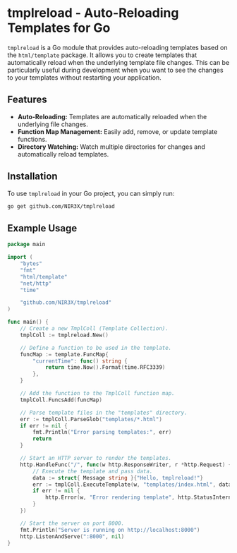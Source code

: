 # tmplreload - Auto-Reloading Templates for Go

`tmplreload` is a Go module that provides auto-reloading templates based on the `html/template` package. It allows you to create templates that automatically reload when the underlying template file changes. This can be particularly useful during development when you want to see the changes to your templates without restarting your application.

## Features

* **Auto-Reloading:** Templates are automatically reloaded when the underlying file changes.
* **Function Map Management:** Easily add, remove, or update template functions.
* **Directory Watching:** Watch multiple directories for changes and automatically reload templates.

## Installation

To use `tmplreload` in your Go project, you can simply run:

```bash
go get github.com/NIR3X/tmplreload
```

## Example Usage

```go
package main

import (
	"bytes"
	"fmt"
	"html/template"
	"net/http"
	"time"

	"github.com/NIR3X/tmplreload"
)

func main() {
	// Create a new TmplColl (Template Collection).
	tmplColl := tmplreload.New()

	// Define a function to be used in the template.
	funcMap := template.FuncMap{
		"currentTime": func() string {
			return time.Now().Format(time.RFC3339)
		},
	}

	// Add the function to the TmplColl function map.
	tmplColl.FuncsAdd(funcMap)

	// Parse template files in the "templates" directory.
	err := tmplColl.ParseGlob("templates/*.html")
	if err != nil {
		fmt.Println("Error parsing templates:", err)
		return
	}

	// Start an HTTP server to render the templates.
	http.HandleFunc("/", func(w http.ResponseWriter, r *http.Request) {
		// Execute the template and pass data.
		data := struct{ Message string }{"Hello, tmplreload!"}
		err := tmplColl.ExecuteTemplate(w, "templates/index.html", data)
		if err != nil {
			http.Error(w, "Error rendering template", http.StatusInternalServerError)
		}
	})

	// Start the server on port 8000.
	fmt.Println("Server is running on http://localhost:8000")
	http.ListenAndServe(":8000", nil)
}
```
